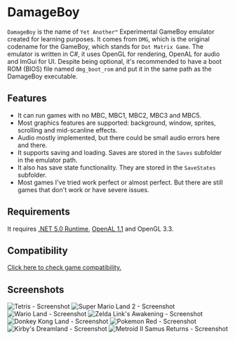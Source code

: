# DamageBoy
`DamageBoy` is the name of `Yet Another™` Experimental GameBoy emulator created for learning purposes. It comes from `DMG`, which is the original codename for the GameBoy, which stands for `Dot Matrix Game`. The emulator is written in C#, it uses OpenGL for rendering, OpenAL for audio and ImGui for UI. Despite being optional, it's recommended to have a boot ROM (BIOS) file named `dmg_boot_rom` and put it in the same path as the DamageBoy executable.

## Features
- It can run games with no MBC, MBC1, MBC2, MBC3 and MBC5.
- Most graphics features are supported: background, window, sprites, scrolling and mid-scanline effects.
- Audio mostly implemented, but there could be small audio errors here and there.
- It supports saving and loading. Saves are stored in the `Saves` subfolder in the emulator path.
- It also has save state functionality. They are stored in the `SaveStates` subfolder.
- Most games I've tried work perfect or almost perfect. But there are still games that don't work or have severe issues.

## Requirements

It requires [.NET 5.0 Runtime](https://dotnet.microsoft.com/download), [OpenAL 1.1](https://openal.org/downloads/oalinst.zip) and OpenGL 3.3.

## Compatibility

[Click here to check game compatibility.](/COMPATIBILITY.md)

## Screenshots

![Tetris - Screenshot](/00.png)
![Super Mario Land 2 - Screenshot](/01.png)
![Wario Land - Screenshot](/02.png)
![Zelda Link's Awakening - Screenshot](/03.png)
![Donkey Kong Land - Screenshot](/04.png)
![Pokemon Red - Screenshot](/05.png)
![Kirby's Dreamland - Screenshot](/06.png)
![Metroid II Samus Returns - Screenshot](/06.png)